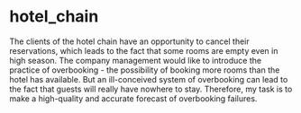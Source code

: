 # hotel_chain
The clients of the hotel chain have an opportunity to cancel their reservations, which leads to the fact that some rooms are empty even in high season. The company management would like to introduce the practice of overbooking - the possibility of booking more rooms than the hotel has available.
But an ill-conceived system of overbooking can lead to the fact that guests will really have nowhere to stay. Therefore, my task is to make a high-quality and accurate forecast of overbooking failures.

